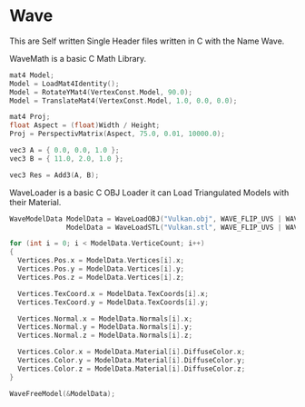 # Wave
This are Self written Single Header files written in C with the Name Wave.

WaveMath is a basic C Math Library.
```C
mat4 Model;
Model = LoadMat4Identity();
Model = RotateYMat4(VertexConst.Model, 90.0);
Model = TranslateMat4(VertexConst.Model, 1.0, 0.0, 0.0);

mat4 Proj;
float Aspect = (float)Width / Height;
Proj = PerspectivMatrix(Aspect, 75.0, 0.01, 10000.0);

vec3 A = { 0.0, 0.0, 1.0 };
vec3 B = { 11.0, 2.0, 1.0 };

vec3 Res = Add3(A, B);

```
WaveLoader is a basic C OBJ Loader it can Load Triangulated Models with their Material.
```C
WaveModelData ModelData = WaveLoadOBJ("Vulkan.obj", WAVE_FLIP_UVS | WAVE_GEN_UVS | WAVE_GEN_NORMALS | WAVE_LOAD_MATERIAL);
              ModelData = WaveLoadSTL("Vulkan.stl", WAVE_FLIP_UVS | WAVE_GEN_UVS | WAVE_GEN_NORMALS | WAVE_LOAD_MATERIAL);

for (int i = 0; i < ModelData.VerticeCount; i++)
{
  Vertices.Pos.x = ModelData.Vertices[i].x;
  Vertices.Pos.y = ModelData.Vertices[i].y;
  Vertices.Pos.z = ModelData.Vertices[i].z;

  Vertices.TexCoord.x = ModelData.TexCoords[i].x;
  Vertices.TexCoord.y = ModelData.TexCoords[i].y;

  Vertices.Normal.x = ModelData.Normals[i].x;
  Vertices.Normal.y = ModelData.Normals[i].y;
  Vertices.Normal.z = ModelData.Normals[i].z;

  Vertices.Color.x = ModelData.Material[i].DiffuseColor.x;
  Vertices.Color.y = ModelData.Material[i].DiffuseColor.y;
  Vertices.Color.z = ModelData.Material[i].DiffuseColor.z;
}	

WaveFreeModel(&ModelData);
```
